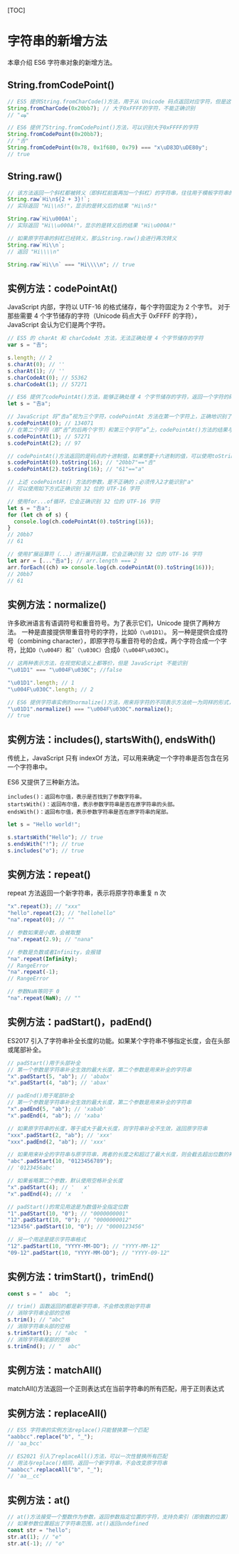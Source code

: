 [TOC]

# 字符串的新增方法

本章介绍 ES6 字符串对象的新增方法。

## String.fromCodePoint()

```js
// ES5 提供String.fromCharCode()方法，用于从 Unicode 码点返回对应字符，但是这个方法不能识别码点大于0xFFFF的字符
String.fromCharCode(0x20bb7); // 大于0xFFFF的字符，不能正确识别
// "ஷ"
```

```js
// ES6 提供了String.fromCodePoint()方法，可以识别大于0xFFFF的字符
String.fromCodePoint(0x20bb7);
// "𠮷"
String.fromCodePoint(0x78, 0x1f680, 0x79) === "x\uD83D\uDE80y";
// true
```

## String.raw()

```js
// 该方法返回一个斜杠都被转义（即斜杠前面再加一个斜杠）的字符串，往往用于模板字符串的处理方法
String.raw`Hi\n${2 + 3}!`;
// 实际返回 "Hi\\n5!"，显示的是转义后的结果 "Hi\n5!"

String.raw`Hi\u000A!`;
// 实际返回 "Hi\\u000A!"，显示的是转义后的结果 "Hi\u000A!"
```

```js
// 如果原字符串的斜杠已经转义，那么String.raw()会进行再次转义
String.raw`Hi\\n`;
// 返回 "Hi\\\\n"

String.raw`Hi\\n` === "Hi\\\\n"; // true
```

## 实例方法：codePointAt()

JavaScript 内部，字符以 UTF-16 的格式储存，每个字符固定为 2 个字节。
对于那些需要 4 个字节储存的字符（Unicode 码点大于 0xFFFF 的字符），JavaScript 会认为它们是两个字符。

```js
// ES5 的 charAt 和 charCodeAt 方法，无法正确处理 4 个字节储存的字符
var s = "𠮷";

s.length; // 2
s.charAt(0); // ''
s.charAt(1); // ''
s.charCodeAt(0); // 55362
s.charCodeAt(1); // 57271
```

```js
// ES6 提供了codePointAt()方法，能够正确处理 4 个字节储存的字符，返回一个字符的码点
let s = "𠮷a";

// JavaScript 将“𠮷a”视为三个字符，codePointAt 方法在第一个字符上，正确地识别了“𠮷”，返回了它的十进制码点 134071（即十六进制的20BB7）
s.codePointAt(0); // 134071
// 在第二个字符（即“𠮷”的后两个字节）和第三个字符“a”上，codePointAt()方法的结果与charCodeAt()方法相同
s.codePointAt(1); // 57271
s.codePointAt(2); // 97

// codePointAt()方法返回的是码点的十进制值，如果想要十六进制的值，可以使用toString()方法转换
s.codePointAt(0).toString(16); // "20bb7"=="𠮷"
s.codePointAt(2).toString(16); // "61"=="a"

// 上述 codePointAt() 方法的参数，是不正确的；必须传入2才能识别"a"
// 可以使用如下方式正确识别 32 位的 UTF-16 字符

// 使用for...of循环，它会正确识别 32 位的 UTF-16 字符
let s = "𠮷a";
for (let ch of s) {
  console.log(ch.codePointAt(0).toString(16));
}
// 20bb7
// 61

// 使用扩展运算符（...）进行展开运算，它会正确识别 32 位的 UTF-16 字符
let arr = [..."𠮷a"]; // arr.length === 2
arr.forEach((ch) => console.log(ch.codePointAt(0).toString(16)));
// 20bb7
// 61
```

## 实例方法：normalize()

许多欧洲语言有语调符号和重音符号。为了表示它们，Unicode 提供了两种方法。
一种是直接提供带重音符号的字符，比如`Ǒ（\u01D1）`。
另一种是提供合成符号（combining character），即原字符与重音符号的合成，两个字符合成一个字符，比如`O（\u004F）`和`ˇ（\u030C）`合成`Ǒ（\u004F\u030C）`。

```js
// 这两种表示方法，在视觉和语义上都等价，但是 JavaScript 不能识别
"\u01D1" === "\u004F\u030C"; //false

"\u01D1".length; // 1
"\u004F\u030C".length; // 2
```

```js
// ES6 提供字符串实例的normalize()方法，用来将字符的不同表示方法统一为同样的形式，这称为 Unicode 正规化
"\u01D1".normalize() === "\u004F\u030C".normalize();
// true
```

## 实例方法：includes(), startsWith(), endsWith()

传统上，JavaScript 只有 indexOf 方法，可以用来确定一个字符串是否包含在另一个字符串中。

ES6 又提供了三种新方法。

```
includes()：返回布尔值，表示是否找到了参数字符串。
startsWith()：返回布尔值，表示参数字符串是否在原字符串的头部。
endsWith()：返回布尔值，表示参数字符串是否在原字符串的尾部。
```

```js
let s = "Hello world!";

s.startsWith("Hello"); // true
s.endsWith("!"); // true
s.includes("o"); // true
```

## 实例方法：repeat()

repeat 方法返回一个新字符串，表示将原字符串重复 n 次

```js
"x".repeat(3); // "xxx"
"hello".repeat(2); // "hellohello"
"na".repeat(0); // ""
```

```js
// 参数如果是小数，会被取整
"na".repeat(2.9); // "nana"

// 参数是负数或者Infinity，会报错
"na".repeat(Infinity);
// RangeError
"na".repeat(-1);
// RangeError

// 参数NaN等同于 0
"na".repeat(NaN); // ""
```

## 实例方法：padStart()，padEnd()

ES2017 引入了字符串补全长度的功能。如果某个字符串不够指定长度，会在头部或尾部补全。

```js
// padStart()用于头部补全
// 第一个参数是字符串补全生效的最大长度，第二个参数是用来补全的字符串
"x".padStart(5, "ab"); // 'ababx'
"x".padStart(4, "ab"); // 'abax'

// padEnd()用于尾部补全
// 第一个参数是字符串补全生效的最大长度，第二个参数是用来补全的字符串
"x".padEnd(5, "ab"); // 'xabab'
"x".padEnd(4, "ab"); // 'xaba'
```

```js
// 如果原字符串的长度，等于或大于最大长度，则字符串补全不生效，返回原字符串
"xxx".padStart(2, "ab"); // 'xxx'
"xxx".padEnd(2, "ab"); // 'xxx'

// 如果用来补全的字符串与原字符串，两者的长度之和超过了最大长度，则会截去超出位数的补全字符串
"abc".padStart(10, "0123456789");
// '0123456abc'

// 如果省略第二个参数，默认使用空格补全长度
"x".padStart(4); // '   x'
"x".padEnd(4); // 'x   '
```

```js
// padStart()的常见用途是为数值补全指定位数
"1".padStart(10, "0"); // "0000000001"
"12".padStart(10, "0"); // "0000000012"
"123456".padStart(10, "0"); // "0000123456"

// 另一个用途是提示字符串格式
"12".padStart(10, "YYYY-MM-DD"); // "YYYY-MM-12"
"09-12".padStart(10, "YYYY-MM-DD"); // "YYYY-09-12"
```

## 实例方法：trimStart()，trimEnd()

```js
const s = "  abc  ";

// trim() 函数返回的都是新字符串，不会修改原始字符串
// 消除字符串全部的空格
s.trim(); // "abc"
// 消除字符串头部的空格
s.trimStart(); // "abc  "
// 消除字符串尾部的空格
s.trimEnd(); // "  abc"
```

## 实例方法：matchAll()

matchAll()方法返回一个正则表达式在当前字符串的所有匹配，用于正则表达式

## 实例方法：replaceAll()

```js
// ES5 字符串的实例方法replace()只能替换第一个匹配
"aabbcc".replace("b", "_");
// 'aa_bcc'

// ES2021 引入了replaceAll()方法，可以一次性替换所有匹配
// 用法与replace()相同，返回一个新字符串，不会改变原字符串
"aabbcc".replaceAll("b", "_");
// 'aa__cc'
```

## 实例方法：at()

```js
// at()方法接受一个整数作为参数，返回参数指定位置的字符，支持负索引（即倒数的位置）
// 如果参数位置超出了字符串范围，at()返回undefined
const str = "hello";
str.at(1); // "e"
str.at(-1); // "o"
```
